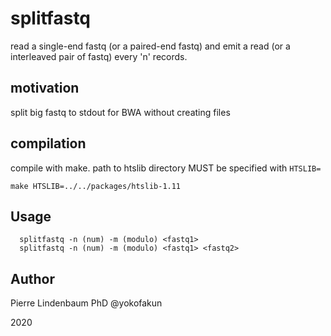 # splitfastq


read a single-end fastq (or a paired-end fastq) and emit a read (or a interleaved pair of fastq) every 'n' records.

## motivation


split big fastq to stdout for BWA without creating files

## compilation

compile with make. path to htslib directory MUST be specified with `HTSLIB=`

```
make HTSLIB=../../packages/htslib-1.11
```

## Usage


```
  splitfastq -n (num) -m (modulo) <fastq1> 
  splitfastq -n (num) -m (modulo) <fastq1> <fastq2> 
```

## Author

Pierre Lindenbaum PhD @yokofakun

2020
